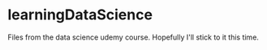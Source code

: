 # learningDataScience
Files from the data science udemy course. Hopefully I'll stick to it this time.
